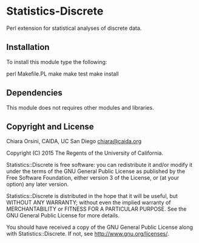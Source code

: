 # Statistics-Discrete 

Perl extension for statistical analyses of discrete data.

## Installation

To install this module type the following:

   perl Makefile.PL
   make
   make test
   make install

## Dependencies

This module does not requires other modules and libraries.


## Copyright and License

Chiara Orsini, CAIDA, UC San Diego
chiara@caida.org

Copyright (C) 2015 The Regents of the University of California.

Statistics::Discrete is free software: you can redistribute it and/or modify
it under the terms of the GNU General Public License as published by
the Free Software Foundation, either version 3 of the License, or
(at your option) any later version.

Statistics::Discrete is distributed in the hope that it will be useful,
but WITHOUT ANY WARRANTY; without even the implied warranty of
MERCHANTABILITY or FITNESS FOR A PARTICULAR PURPOSE.  See the
GNU General Public License for more details.

You should have received a copy of the GNU General Public License
along with Statistics::Discrete.  If not, see <http://www.gnu.org/licenses/>.



